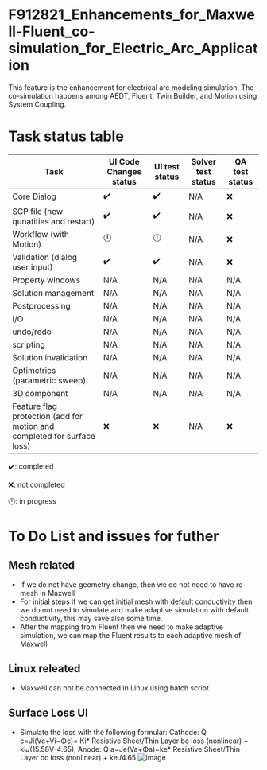 # F912821_Enhancements_for_Maxwell-Fluent_co-simulation_for_Electric_Arc_Application
This feature is the enhancement for electrical arc modeling simulation. The co-simulation happens among AEDT, Fluent, Twin Builder, and Motion using System Coupling.  

# Task status table
| Task   |   UI Code Changes status |  UI test status |  Solver test status |  QA test status |    
|----------------|---------|---------|---------|---------|
| Core Dialog | :heavy_check_mark:  | :heavy_check_mark: | N/A | ❌
| SCP file (new qunatities and restart)  | :heavy_check_mark:  | :heavy_check_mark: | N/A | ❌
| Workflow (with Motion)  | 🕛  | 🕛 | N/A | ❌
| Validation (dialog user input)  | :heavy_check_mark:  | :heavy_check_mark: | N/A | ❌
| Property windows | N/A  | N/A | N/A | N/A
| Solution management | N/A  | N/A  | N/A | N/A
| Postprocessing | N/A   | N/A  | N/A | N/A
| I/O | N/A  | N/A | N/A | N/A
| undo/redo | N/A  | N/A | N/A | N/A
| scripting | N/A  | N/A | N/A | N/A
| Solution invalidation | N/A  |  N/A  | N/A | N/A
| Optimetrics (parametric sweep)  | N/A  | N/A | N/A | N/A
| 3D component | N/A  | N/A | N/A | N/A
| Feature flag protection (add for motion and completed for surface loss)  | ❌  | ❌ | N/A | ❌

:heavy_check_mark:: completed

❌: not completed

🕛: in progress


# To Do List and issues for futher
## Mesh related
- If we do not have geometry change, then we do not need to have re-mesh in Maxwell
- For initial steps if we can get initial mesh with default conductivity then we do not need to simulate and make adaptive simulation with default conductivity, this may save also some time.
- After the mapping from Fluent then we need to make adaptive simulation, we can map the Fluent results to each adaptive mesh of Maxwell
## Linux releated
- Maxwell can not be connected in Linux using batch script
## Surface Loss UI
- Simulate the loss with the following formular:
Cathode: Q̇ c=Ji(Vc+Vi−Φc)= Ki* Resistive Sheet/Thin Layer bc loss (nonlinear) + ki*J*(15.58V-4.65), Anode: Q̇ a=Je(Va+Φa)=ke* Resistive Sheet/Thin Layer bc loss (nonlinear)  + ke*J*4.65
![image](https://github.com/ansysmengli/F912821_Enhancements_for_Maxwell-Fluent_co-simulation_for_Electric_Arc_Application/assets/110839247/eb653e63-a24d-4f19-afb8-0fac1bf8b8ce)




